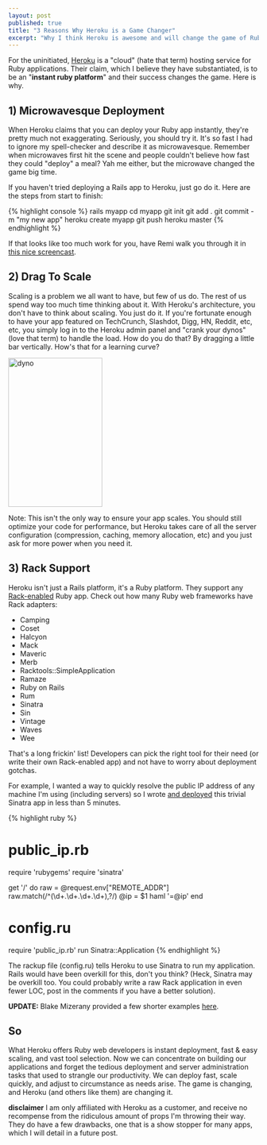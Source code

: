 ```yaml
---
layout: post
published: true
title: "3 Reasons Why Heroku is a Game Changer"
excerpt: "Why I think Heroku is awesome and will change the game of Ruby app deployment"
---
```


For the uninitiated, [Heroku][1] is a "cloud" (hate that term) hosting service for Ruby applications. Their claim, which I believe they have substantiated, is to be an "**instant ruby platform**" and their success changes the game. Here is why.

## 1) Microwavesque Deployment

When Heroku claims that you can deploy your Ruby app instantly, they're pretty much not exaggerating. Seriously, you should try it. It's so fast I had to ignore my spell-checker and describe it as microwavesque. Remember when microwaves first hit the scene and people couldn't believe how fast they could "deploy" a meal? Yah me either, but the microwave changed the game big time.

If you haven't tried deploying a Rails app to Heroku, just go do it. Here are the steps from start to finish:

{% highlight console %}
rails myapp
cd myapp
git init
git add .
git commit -m "my new app"
heroku create myapp
git push heroku master
{% endhighlight %}

If that looks like too much work for you, have Remi walk you through it in [this nice screencast][2].

## 2) Drag To Scale

Scaling is a problem we all want to have, but few of us do. The rest of us spend way too much time thinking about it. With Heroku's architecture, you don't have to think about scaling. You just do it. If you're fortunate enough to have your app featured on TechCrunch, Slashdot, Digg, HN, Reddit, etc, etc, you simply log in to the Heroku admin panel and "crank your dynos" (love that term) to handle the load. How do you do that? By dragging a little bar vertically. How's that for a learning curve?

[<img class="aligncenter size-medium wp-image-381" title="dyno" src="http://blog.jerodsanto.net/wp-content/uploads/2009/05/dyno-189x300.png" height="300" alt="dyno" width="189" />][3]

Note: This isn't the only way to ensure your app scales. You should still optimize your code for performance, but Heroku takes care of all the server configuration (compression, caching, memory allocation, etc) and you just ask for more power when you need it.

## 3) Rack Support

Heroku isn't just a Rails platform, it's a Ruby platform. They support any [Rack-enabled][4] Ruby app. Check out how many Ruby web frameworks have Rack adapters:

* Camping
* Coset
* Halcyon
* Mack
* Maveric
* Merb
* Racktools::SimpleApplication
* Ramaze
* Ruby on Rails
* Rum
* Sinatra
* Sin
* Vintage
* Waves
* Wee

That's a long frickin' list! Developers can pick the right tool for their need (or write their own Rack-enabled app) and not have to worry about deployment gotchas.

For example, I wanted a way to quickly resolve the public IP address of any machine I'm using (including servers) so I wrote [and deployed][5] this trivial Sinatra app in less than 5 minutes.

{% highlight ruby %}
# public_ip.rb
require 'rubygems'
require 'sinatra'

get '/' do
  raw = @request.env["REMOTE_ADDR"]
  raw.match(/^(\d+\.\d+\.\d+\.\d+),?/)
  @ip = $1
  haml '=@ip'
end

# config.ru
require 'public_ip.rb'
run Sinatra::Application
{% endhighlight %}

The rackup file (config.ru) tells Heroku to use Sinatra to run my application. Rails would have been overkill for this, don't you think? (Heck, Sinatra may be overkill too. You could probably write a raw Rack application in even fewer LOC, post in the comments if you have a better solution).

**UPDATE:** Blake Mizerany provided a few shorter examples [here][6].

## So

What Heroku offers Ruby web developers is instant deployment, fast & easy scaling, and vast tool selection. Now we can concentrate on building our applications and forget the tedious deployment and server administration tasks that used to strangle our productivity. We can deploy fast, scale quickly, and adjust to circumstance as needs arise. The game is changing, and Heroku (and others like them) are changing it.

****disclaimer****
I am only affiliated with Heroku as a customer, and receive no recompense from the ridiculous amount of props I'm throwing their way. They do have a few drawbacks, one that is a show stopper for many apps, which I will detail in a future post.


[1]: http://heroku.com
[2]: http://remi.org/2009/04/23/deploying-rails-and-rack-applications-to-heroku.html
[3]: http://blog.jerodsanto.net/wp-content/uploads/2009/05/dyno.png
[4]: http://rack.rubyforge.org/
[5]: http://my-ip.heroku.com
[6]: http://gist.github.com/118217
